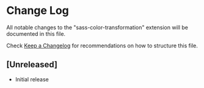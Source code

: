 # Change Log

All notable changes to the "sass-color-transformation" extension will be documented in this file.

Check [Keep a Changelog](http://keepachangelog.com/) for recommendations on how to structure this file.

## [Unreleased]

- Initial release